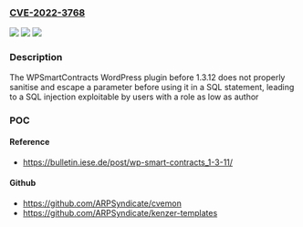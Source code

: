 ### [CVE-2022-3768](https://cve.mitre.org/cgi-bin/cvename.cgi?name=CVE-2022-3768)
![](https://img.shields.io/static/v1?label=Product&message=WPSmartContracts&color=blue)
![](https://img.shields.io/static/v1?label=Version&message=%3D%200%20&color=brighgreen)
![](https://img.shields.io/static/v1?label=Vulnerability&message=CWE-89%20SQL%20Injection&color=brighgreen)

### Description

The WPSmartContracts WordPress plugin before 1.3.12 does not properly sanitise and escape a parameter before using it in a SQL statement, leading to a SQL injection exploitable by users with a role as low as author

### POC

#### Reference
- https://bulletin.iese.de/post/wp-smart-contracts_1-3-11/

#### Github
- https://github.com/ARPSyndicate/cvemon
- https://github.com/ARPSyndicate/kenzer-templates

